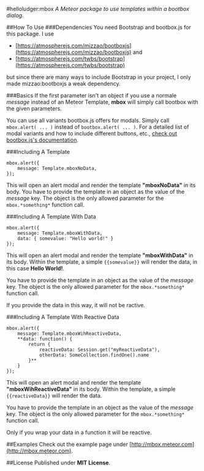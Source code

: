 #helloludger:mbox
*A Meteor package to use templates within a bootbox dialog.*

##How To Use
###Dependencies
You need Bootstrap and bootbox.js for this package. I use
* [https://atmospherejs.com/mizzao/bootboxjs](https://atmospherejs.com/mizzao/bootboxjs) and
* [https://atmospherejs.com/twbs/bootstrap](https://atmospherejs.com/twbs/bootstrap)

but since there are many ways to include Bootstrap in your project, I only made mizzao:bootboxjs a weak dependency.

###Basics
If the first parameter isn't an object if you use a normale *message* instead of an Meteor Template, **mbox** will simply call bootbox with the given parameters.

You can use all variants bootbox.js offers for modals. Simply call `mbox.alert( ... )` instead of `bootbox.alert( ... )`.
For a detailed list of modal variants and how to include different buttons, etc., [check out bootbox.js's documentation](http://bootboxjs.com).

###Including A Template
```
mbox.alert({
	message: Template.mboxNoData, 
});
```
This will open an alert modal and render the template **"mboxNoData"** in its body. You have to provide the template in an object as the value of the *message* key. 
The object is the only allowed parameter for the `mbox.*something*` function call.
	  
###Including A Template With Data 
```
mbox.alert({
	message: Template.mboxWithData, 
	data: { somevalue: "Hello world!" }
});
```
This will open an alert modal and render the template **"mboxWithData"** in its body. 
Within the template, a simple `{{somevalue}}` will render the data, in this case **Hello World!**.

You have to provide the template in an object as the value of the *message* key. 
The object is the only allowed parameter for the `mbox.*something*` function call.

If you provide the data in this way, it will not be ractive.

###Including A Template With Reactive Data 
```
mbox.alert({
	message: Template.mboxWihReactiveData, 
	**data: function() {
		return {
			reactiveData: Session.get("myReactiveData"),
			otherData: SomeCollection.findOne().name
		}**
	}
});
```
This will open an alert modal and render the template **"mboxWihReactiveData"** in its body. 
Within the template, a simple `{{reactiveData}}` will render the data.

You have to provide the template in an object as the value of the *message* key. 
The object is the only allowed parameter for the `mbox.*something*` function call.

Only if you wrap your data in a function it will be reactive. 

##Examples
Check out the example page under [http://mbox.meteor.com](http://mbox.meteor.com).

##License
Published under **MIT License**.